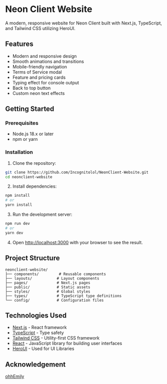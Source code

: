 # Neon Client Website

A modern, responsive website for Neon Client built with Next.js, TypeScript, and Tailwind CSS utilizing HeroUI.

## Features

- Modern and responsive design
- Smooth animations and transitions
- Mobile-friendly navigation
- Terms of Service modal
- Feature and pricing cards
- Typing effect for console output
- Back to top button
- Custom neon text effects

## Getting Started

### Prerequisites

- Node.js 18.x or later
- npm or yarn

### Installation

1. Clone the repository:
```bash
git clone https://github.com/Incognitolol/NeonClient-Website.git
cd neonclient-website
```

2. Install dependencies:
```bash
npm install
# or
yarn install
```

3. Run the development server:
```bash
npm run dev
# or
yarn dev
```

4. Open [http://localhost:3000](http://localhost:3000) with your browser to see the result.

## Project Structure

```
neonclient-website/
├── components/         # Reusable components
├── layouts/           # Layout components
├── pages/             # Next.js pages
├── public/            # Static assets
├── styles/            # Global styles
├── types/             # TypeScript type definitions
└── config/            # Configuration files
```

## Technologies Used

- [Next.js](https://nextjs.org/) - React framework
- [TypeScript](https://www.typescriptlang.org/) - Type safety
- [Tailwind CSS](https://tailwindcss.com/) - Utility-first CSS framework
- [React](https://reactjs.org/) - JavaScript library for building user interfaces
- [HeroUI](https://www.heroui.com/) - Used for UI Libraries

## Acknowledgement

[ohhEmily ](https://github.com/ohemilyy/)

